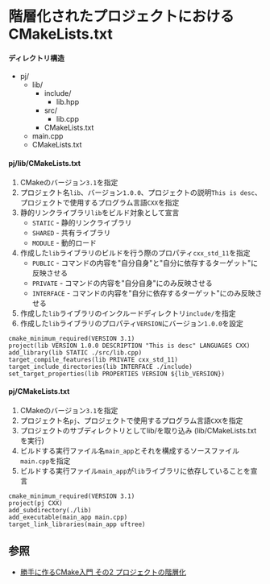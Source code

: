 # 階層化されたプロジェクトにおけるCMakeLists.txt
#### ディレクトリ構造
- pj/
  - lib/
    - include/
      - lib.hpp
    - src/
      - lib.cpp
    - CMakeLists.txt
  - main.cpp
  - CMakeLists.txt

#### pj/lib/CMakeLists.txt

1. CMakeのバージョン`3.1`を指定
2. プロジェクト名`lib`、バージョン`1.0.0`、プロジェクトの説明`This is desc`、
   プロジェクトで使用するプログラム言語`CXX`を指定
3. 静的リンクライブラリ`lib`をビルド対象として宣言
    - `STATIC` - 静的リンクライブラリ
    - `SHARED` - 共有ライブラリ
    - `MODULE` - 動的ロード
4. 作成した`lib`ライブラリのビルドを行う際のプロパティ`cxx_std_11`を指定
    - `PUBLIC` - コマンドの内容を"自分自身"と"自分に依存するターゲット"に反映させる
    - `PRIVATE` - コマンドの内容を"自分自身"にのみ反映させる
    - `INTERFACE` - コマンドの内容を"自分に依存するターゲット"にのみ反映させる
5. 作成した`lib`ライブラリのインクルードディレクトリ`include/`を指定
6. 作成した`lib`ライブラリのプロパティ`VERSION`にバージョン`1.0.0`を設定

```
cmake_minimum_required(VERSION 3.1)
project(lib VERSION 1.0.0 DESCRIPTION "This is desc" LANGUAGES CXX)
add_library(lib STATIC ./src/lib.cpp)
target_compile_features(lib PRIVATE cxx_std_11)
target_include_directories(lib INTERFACE ./include)
set_target_properties(lib PROPERTIES VERSION ${lib_VERSION})
```

#### pj/CMakeLists.txt
1. CMakeのバージョン`3.1`を指定
2. プロジェクト名`pj`、プロジェクトで使用するプログラム言語`CXX`を指定
3. プロジェクトのサブディレクトリとしてlib/を取り込み (lib/CMakeLists.txtを実行)
4. ビルドする実行ファイル名`main_app`とそれを構成するソースファイル`main.cpp`を指定
5. ビルドする実行ファイル`main_app`が`lib`ライブラリに依存していることを宣言

```
cmake_minimum_required(VERSION 3.1)
project(pj CXX)
add_subdirectory(./lib)
add_executable(main_app main.cpp)
target_link_libraries(main_app uftree)
```

## 参照
- [勝手に作るCMake入門 その2 プロジェクトの階層化](https://kamino.hatenablog.com/entry/cmake_tutorial2)
